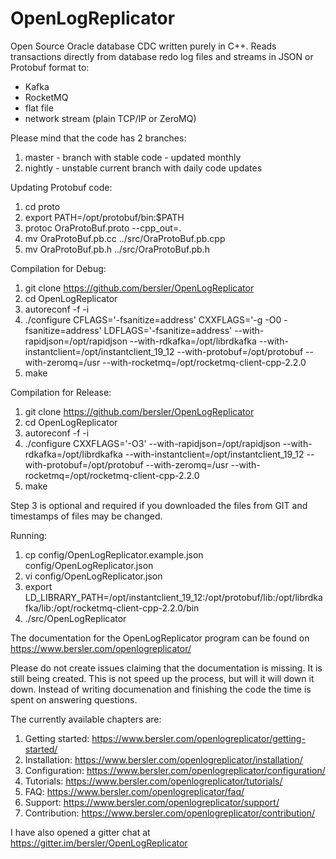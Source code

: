 # OpenLogReplicator
Open Source Oracle database CDC written purely in C++. Reads transactions directly from database redo log files and streams in JSON or Protobuf format to:
* Kafka
* RocketMQ
* flat file
* network stream (plain TCP/IP or ZeroMQ)

Please mind that the code has 2 branches:
1. master - branch with stable code - updated monthly
2. nightly - unstable current branch with daily code updates

Updating Protobuf code:
1. cd proto
2. export PATH=/opt/protobuf/bin:$PATH
3. protoc OraProtoBuf.proto --cpp_out=.
4. mv OraProtoBuf.pb.cc ../src/OraProtoBuf.pb.cpp
5. mv OraProtoBuf.pb.h ../src/OraProtoBuf.pb.h

Compilation for Debug:
1. git clone https://github.com/bersler/OpenLogReplicator
2. cd OpenLogReplicator
3. autoreconf -f -i
4. ./configure CFLAGS='-fsanitize=address' CXXFLAGS='-g -O0 -fsanitize=address' LDFLAGS='-fsanitize=address' --with-rapidjson=/opt/rapidjson --with-rdkafka=/opt/librdkafka --with-instantclient=/opt/instantclient_19_12 --with-protobuf=/opt/protobuf --with-zeromq=/usr --with-rocketmq=/opt/rocketmq-client-cpp-2.2.0
5. make

Compilation for Release:
1. git clone https://github.com/bersler/OpenLogReplicator
2. cd OpenLogReplicator
3. autoreconf -f -i
4. ./configure CXXFLAGS='-O3' --with-rapidjson=/opt/rapidjson --with-rdkafka=/opt/librdkafka --with-instantclient=/opt/instantclient_19_12 --with-protobuf=/opt/protobuf --with-zeromq=/usr --with-rocketmq=/opt/rocketmq-client-cpp-2.2.0
5. make

Step 3 is optional and required if you downloaded the files from GIT and timestamps of files may be changed.

Running:
1. cp config/OpenLogReplicator.example.json config/OpenLogReplicator.json
2. vi config/OpenLogReplicator.json
3. export LD_LIBRARY_PATH=/opt/instantclient_19_12:/opt/protobuf/lib:/opt/librdkafka/lib:/opt/rocketmq-client-cpp-2.2.0/bin
4. ./src/OpenLogReplicator

The documentation for the OpenLogReplicator program can be found on https://www.bersler.com/openlogreplicator/

Please do not create issues claiming that the documentation is missing. It is still being created. This is not speed up the process, but will it will down it down. Instead of writing documenation and finishing the code the time is spent on answering questions.

The currently available chapters are:

1. Getting started: https://www.bersler.com/openlogreplicator/getting-started/
2. Installation: https://www.bersler.com/openlogreplicator/installation/
3. Configuration: https://www.bersler.com/openlogreplicator/configuration/
4. Tutorials: https://www.bersler.com/openlogreplicator/tutorials/
5. FAQ: https://www.bersler.com/openlogreplicator/faq/
6. Support: https://www.bersler.com/openlogreplicator/support/
7. Contribution: https://www.bersler.com/openlogreplicator/contribution/

I have also opened a gitter chat at https://gitter.im/bersler/OpenLogReplicator
